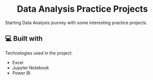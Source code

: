 <h1 align="center" id="title">Data Analysis Practice Projects</h1>

<p id="description">Starting Data Analysis journey with some interesting practice projects.</p>
  
<h2>💻 Built with</h2>

Technologies used in the project:

*   Excel
*   Jupyter Notebook
*   Power BI
